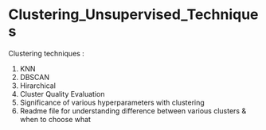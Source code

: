 # Clustering_Unsupervised_Techniques

Clustering techniques :
1. KNN
2. DBSCAN
3. Hirarchical 
4. Cluster Quality Evaluation
5. Significance of various hyperparameters with clustering
6. Readme file for understanding difference between various clusters & when to choose what
